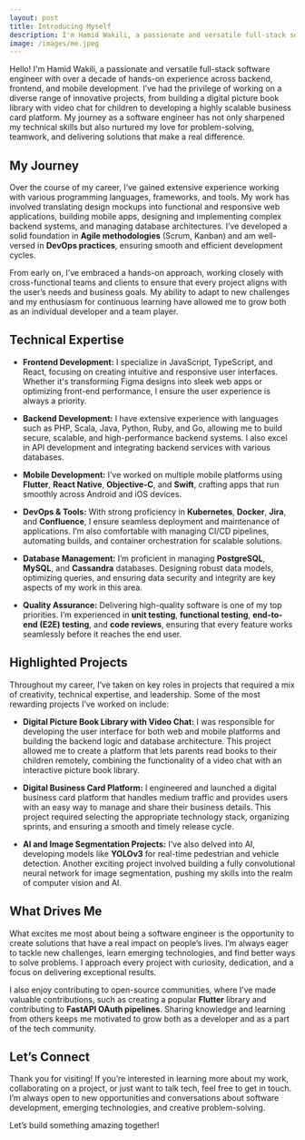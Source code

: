 ```yaml
---
layout: post
title: Introducing Myself
description: I'm Hamid Wakili, a passionate and versatile full-stack software engineer with over a decade of hands-on experience across backend, frontend, and mobile development.
image: /images/me.jpeg
---
```


Hello! I'm Hamid Wakili, a passionate and versatile full-stack software engineer with over a decade of hands-on experience across backend, frontend, and mobile development. I’ve had the privilege of working on a diverse range of innovative projects, from building a digital picture book library with video chat for children to developing a highly scalable business card platform. My journey as a software engineer has not only sharpened my technical skills but also nurtured my love for problem-solving, teamwork, and delivering solutions that make a real difference.

## My Journey

Over the course of my career, I’ve gained extensive experience working with various programming languages, frameworks, and tools. My work has involved translating design mockups into functional and responsive web applications, building mobile apps, designing and implementing complex backend systems, and managing database architectures. I’ve developed a solid foundation in **Agile methodologies** (Scrum, Kanban) and am well-versed in **DevOps practices**, ensuring smooth and efficient development cycles.

From early on, I’ve embraced a hands-on approach, working closely with cross-functional teams and clients to ensure that every project aligns with the user’s needs and business goals. My ability to adapt to new challenges and my enthusiasm for continuous learning have allowed me to grow both as an individual developer and a team player.

## Technical Expertise

- **Frontend Development:** I specialize in JavaScript, TypeScript, and React, focusing on creating intuitive and responsive user interfaces. Whether it's transforming Figma designs into sleek web apps or optimizing front-end performance, I ensure the user experience is always a priority.

- **Backend Development:** I have extensive experience with languages such as PHP, Scala, Java, Python, Ruby, and Go, allowing me to build secure, scalable, and high-performance backend systems. I also excel in API development and integrating backend services with various databases.

- **Mobile Development:** I’ve worked on multiple mobile platforms using **Flutter**, **React Native**, **Objective-C**, and **Swift**, crafting apps that run smoothly across Android and iOS devices.

- **DevOps & Tools:** With strong proficiency in **Kubernetes**, **Docker**, **Jira**, and **Confluence**, I ensure seamless deployment and maintenance of applications. I’m also comfortable with managing CI/CD pipelines, automating builds, and container orchestration for scalable solutions.

- **Database Management:** I’m proficient in managing **PostgreSQL**, **MySQL**, and **Cassandra** databases. Designing robust data models, optimizing queries, and ensuring data security and integrity are key aspects of my work in this area.

- **Quality Assurance:** Delivering high-quality software is one of my top priorities. I’m experienced in **unit testing**, **functional testing**, **end-to-end (E2E) testing**, and **code reviews**, ensuring that every feature works seamlessly before it reaches the end user.

## Highlighted Projects

Throughout my career, I’ve taken on key roles in projects that required a mix of creativity, technical expertise, and leadership. Some of the most rewarding projects I’ve worked on include:

- **Digital Picture Book Library with Video Chat:** I was responsible for developing the user interface for both web and mobile platforms and building the backend logic and database architecture. This project allowed me to create a platform that lets parents read books to their children remotely, combining the functionality of a video chat with an interactive picture book library.

- **Digital Business Card Platform:** I engineered and launched a digital business card platform that handles medium traffic and provides users with an easy way to manage and share their business details. This project required selecting the appropriate technology stack, organizing sprints, and ensuring a smooth and timely release cycle.

- **AI and Image Segmentation Projects:** I’ve also delved into AI, developing models like **YOLOv3** for real-time pedestrian and vehicle detection. Another exciting project involved building a fully convolutional neural network for image segmentation, pushing my skills into the realm of computer vision and AI.

## What Drives Me

What excites me most about being a software engineer is the opportunity to create solutions that have a real impact on people’s lives. I’m always eager to tackle new challenges, learn emerging technologies, and find better ways to solve problems. I approach every project with curiosity, dedication, and a focus on delivering exceptional results.

I also enjoy contributing to open-source communities, where I’ve made valuable contributions, such as creating a popular **Flutter** library and contributing to **FastAPI OAuth pipelines**. Sharing knowledge and learning from others keeps me motivated to grow both as a developer and as a part of the tech community.

## Let’s Connect

Thank you for visiting! If you’re interested in learning more about my work, collaborating on a project, or just want to talk tech, feel free to get in touch. I’m always open to new opportunities and conversations about software development, emerging technologies, and creative problem-solving.

Let’s build something amazing together!

